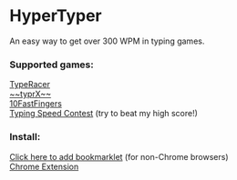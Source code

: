 HyperTyper
==========

An easy way to get over 300 WPM in typing games.

<h3> Supported games: </h3>
<a href='http://play.typeracer.com/'>TypeRacer</a> <br>
<a href='http://app.typrx.com/'>~~typrX~~</a> <br>
<a href='http://10fastfingers.com/'>10FastFingers</a> <br>
<a href='http://typingspeedcontest.com/'>Typing Speed Contest</a> (try to beat my high score!)

<h3> Install: </h3>
<script language="JavaScript" type="Text/Javascript">
<!-- //
var url = "javascript:(function()%7Bvar%20textOptions%3D%5B%22nonHideableWords%20unselectable%22%2C%22cw-QuotePanel-textToTypePanel%22%2C%22row1%22%2C%22practiceText%22%2C%22textData%22%5D%2CinputBoxOptions%3D%5B%22txtInput%22%2C%22cw-TypedinputBox%20race-go%22%2C%22form-control%22%2C%22tentry%22%2C%22userData%22%5D%2Cwebsite%3D-1%2CclassOrId%3D-1%3Bfor(w%3D0%3Bw%3CtextOptions.length%3Bw%2B%2B)if(null!%3Ddocument.getElementsByClassName(textOptions%5Bw%5D)%5B0%5D)%7Bwebsite%3Dw%3BclassOrId%3D0%3Bbreak%7Delse%20if(null!%3Ddocument.getElementById(textOptions%5Bw%5D))%7Bwebsite%3Dw%3BclassOrId%3D1%3Bbreak%7Dif(-1%3Cwebsite%26%26-1%3CclassOrId)%7Bvar%20text%3B0%3D%3D%3DclassOrId%3Ftext%3Ddocument.getElementsByClassName(textOptions%5Bwebsite%5D)%5B0%5D.textContent%3A1%3D%3D%3DclassOrId%26%26(text%3Ddocument.getElementById(textOptions%5Bwebsite%5D).textContent)%3Bvar%20numWords%3Dtext.split(%22%20%22).length%2CinputBox%3Bnull!%3Ddocument.getElementsByClassName(inputBoxOptions%5Bwebsite%5D)%5B0%5D%3FinputBox%3Ddocument.getElementsByClassName(inputBoxOptions%5Bwebsite%5D)%5B0%5D%3Anull!%3Ddocument.getElementById(inputBoxOptions%5Bwebsite%5D)%26%26(inputBox%3Ddocument.getElementById(inputBoxOptions%5Bwebsite%5D))%3Bi%3D0%3Bvar%20addWord%3Dfunction()%7Bif(!(i%3E%3DnumWords))if(word%3Dtext.split(%22%20%22)%5Bi%2B%2B%5D%2C3%3D%3D%3Dwebsite)for(inputBox.value%3D%22%22%2Cl%3D0%3Bl%3Cword.length%3Bl%2B%2B)inputBox.value%2B%3Dword%5Bl%5D%3Belse%20inputBox.value%3Dword%7D%3BaddWord()%3Bwindow.onkeyup%3Dfunction(a)%7B32%3D%3D(a.keyCode%3Fa.keyCode%3Aa.which)%26%26addWord()%7D%7D%7D)()";
var pageName = "Client side programming";
function bookmark() {
if (window.external) {
window.external.AddFavorite(url, pageName)  
}
else {
alert("Sorry! Your browser doesn't support function.
Use the bookmark option in your browser instead.");
}
} // --></script>
<a href="javascript:bookmark()">Click here to add bookmarklet</a> (for non-Chrome browsers) <br>
<a href='https://chrome.google.com/webstore/detail/hypertyper/emlnlmijjaghanenmpdjdckanpdinpgn'>Chrome Extension</a>
